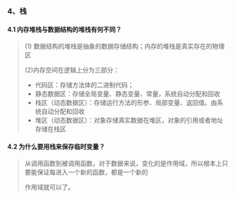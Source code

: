 ### 4、栈

#### 4.1 内存堆栈与数据结构的堆栈有何不同？

>(1) 数据结构的堆栈是抽象的数据存储结构；内存的堆栈是真实存在的物理区
>
>(2)内存空间在逻辑上分为三部分：
>
>- 代码区：存储方法体的二进制代码；
>- 静态数据区：存储全局变量、静态变量、常量，系统自动分配和回收
>- 栈区（动态数据区）：存储运行方法的形参、局部变量、返回值。由系统自动分配和回收
>- 堆区（动态数据区）：对象存储真实数据在堆区，对象的引用或者地址存储在栈区

#### 4.2 为什么要用栈来保存临时变量？

> 从调用函数到被调用函数，对于数据来说，变化的是作用域，所以根本上只要能保证每进入一个新的函数，都是一个新的
>
> 作用域就可以了。

